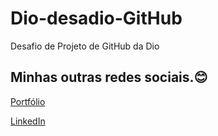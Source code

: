 

# Dio-desadio-GitHub
Desafio de Projeto de GitHub da Dio

## Minhas outras redes sociais.😊

[Portfólio](https://williamdev.com.br/)

[LinkedIn](https://www.linkedin.com/in/willianfigueiredo/)

